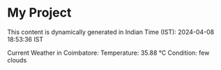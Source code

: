 # My Project

This content is dynamically generated in Indian Time (IST): 2024-04-08 18:53:36 IST


Current Weather in Coimbatore:
Temperature: 35.88 °C
Condition: few clouds

